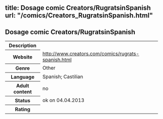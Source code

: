 title: Dosage comic Creators/RugratsinSpanish
url: "/comics/Creators_RugratsinSpanish.html"
---
Dosage comic Creators/RugratsinSpanish
-----------------------------------------

<table class="comicinfo">
<tr>
<th>Description</th><td></td>
</tr>
<tr>
<th>Website</th><td><a href="http://www.creators.com/comics/rugrats-spanish.html">http://www.creators.com/comics/rugrats-spanish.html</a></td>
</tr>
<tr>
<th>Genre</th><td>Other</td>
</tr>
<tr>
<th>Language</th><td>Spanish; Castilian</td>
</tr>
<tr>
<th>Adult content</th><td>no</td>
</tr>
<tr>
<th>Status</th><td>ok on 04.04.2013</td>
</tr>
<tr>
<th>Rating</th><td><div class="g-plusone" data-size="standard" data-annotation="bubble"
 data-href="http://www.creators.com/comics/rugrats-spanish.html"></div></td>
</tr>
</table>
<script type="text/javascript">
  (function() {
    var po = document.createElement('script'); po.type = 'text/javascript'; po.async = true;
    po.src = 'https://apis.google.com/js/plusone.js';
    var s = document.getElementsByTagName('script')[0]; s.parentNode.insertBefore(po, s);
  })();
</script>
